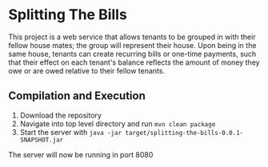 # Splitting The Bills

This project is a web service that allows tenants to be grouped in with their fellow house mates; the group will represent their house. Upon being in the same house, tenants can create recurring bills or one-time payments, such that their effect on each tenant's balance reflects the amount of money they owe or are owed relative to their fellow tenants.

## Compilation and Execution

1. Download the repository
2. Navigate into top level directory and run `mvn clean package`
3. Start the server with `java -jar target/splitting-the-bills-0.0.1-SNAPSHOT.jar`

The server will now be running in port 8080
